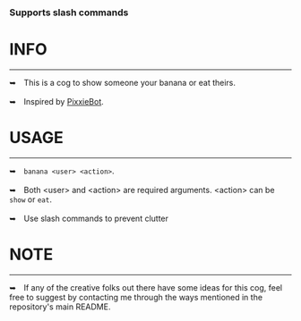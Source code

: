 ### Supports slash commands
<h1></h1>

# INFO
---
➥ This is a cog to show someone your banana or eat theirs.
<br/> <br/>
➥ Inspired by [PixxieBot](https://pixx.ie/).

# USAGE
---
➥ `banana <user> <action>`.
<br/> <br/>
➥ Both \<user> and \<action> are required arguments. \<action> can be `show` or `eat`.
<br/> <br/>
➥ Use slash commands to prevent clutter

# NOTE
---
➥ If any of the creative folks out there have some ideas for this cog, feel free to suggest by contacting me through the ways mentioned in the repository's main README.
